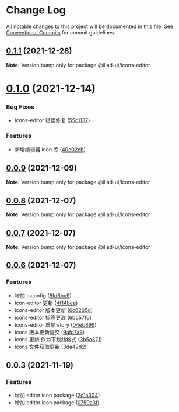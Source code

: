# Change Log

All notable changes to this project will be documented in this file.
See [Conventional Commits](https://conventionalcommits.org) for commit guidelines.

## [0.1.1](https://github.com/gaoding-inc/iliad-ui/compare/@iliad-ui/icons-editor@0.1.0...@iliad-ui/icons-editor@0.1.1) (2021-12-28)

**Note:** Version bump only for package @iliad-ui/icons-editor

# [0.1.0](https://github.com/gaoding-inc/iliad-ui/compare/@iliad-ui/icons-editor@0.0.9...@iliad-ui/icons-editor@0.1.0) (2021-12-14)

### Bug Fixes

-   icons-editor 错误修复 ([55c1137](https://github.com/gaoding-inc/iliad-ui/commit/55c113746f86a55d5a4223eb47724a6a35dce8aa))

### Features

-   新增编辑器 icon 库 ([40e02eb](https://github.com/gaoding-inc/iliad-ui/commit/40e02eb842c0463ee10ff8f0b91287d421877212))

## [0.0.9](https://github.com/gaoding-inc/iliad-ui/compare/@iliad-ui/icons-editor@0.0.8...@iliad-ui/icons-editor@0.0.9) (2021-12-09)

**Note:** Version bump only for package @iliad-ui/icons-editor

## [0.0.8](https://github.com/gaoding-inc/iliad-ui/compare/@iliad-ui/icons-editor@0.0.7...@iliad-ui/icons-editor@0.0.8) (2021-12-07)

**Note:** Version bump only for package @iliad-ui/icons-editor

## [0.0.7](https://github.com/gaoding-inc/iliad-ui/compare/@iliad-ui/icons-editor@0.0.6...@iliad-ui/icons-editor@0.0.7) (2021-12-07)

**Note:** Version bump only for package @iliad-ui/icons-editor

## [0.0.6](https://github.com/gaoding-inc/iliad-ui/compare/@iliad-ui/icons-editor@0.0.3...@iliad-ui/icons-editor@0.0.6) (2021-12-07)

### Features

-   增加 tsconfig ([8fd6bc9](https://github.com/gaoding-inc/iliad-ui/commit/8fd6bc97a3431297e14fb335865789c710469512))
-   icon-editor 更新 ([4f14bea](https://github.com/gaoding-inc/iliad-ui/commit/4f14bead01215db6a7b7ed9b2faf6821ae56fc16))
-   icons-editor 版本更新 ([6c6265d](https://github.com/gaoding-inc/iliad-ui/commit/6c6265d9d5a7b65a5bcf53cf7b1911f89b018ce9))
-   icons-editor 标签更改 ([6b657f0](https://github.com/gaoding-inc/iliad-ui/commit/6b657f0ca87b91d582198aaa78d547c57ed79f3e))
-   icons-editor 增加 story ([04eb899](https://github.com/gaoding-inc/iliad-ui/commit/04eb89912f49941790f8d8ce0cf9ceb81463dca3))
-   icons 版本更新提交 ([9afd7a9](https://github.com/gaoding-inc/iliad-ui/commit/9afd7a967d67cbddf5e783bf13dbed9c30728332))
-   icons 更新 作为下划线格式 ([3b5a371](https://github.com/gaoding-inc/iliad-ui/commit/3b5a371c12939a8d7473ee2ec8ff502409f13362))
-   icons 文件获取更新 ([3da42d2](https://github.com/gaoding-inc/iliad-ui/commit/3da42d26985f0502748e44d446c8993ad94112f3))

## 0.0.3 (2021-11-19)

### Features

-   增加 editor icon package ([2c1a304](https://github.com/gaoding-inc/iliad-ui/commit/2c1a304274e82d8d65ef3cd66ba8ac1a1c7f0f5a))
-   增加 editor icon package ([0759a3f](https://github.com/gaoding-inc/iliad-ui/commit/0759a3f490094e7dd865e86c94e4c6189378ff90))
